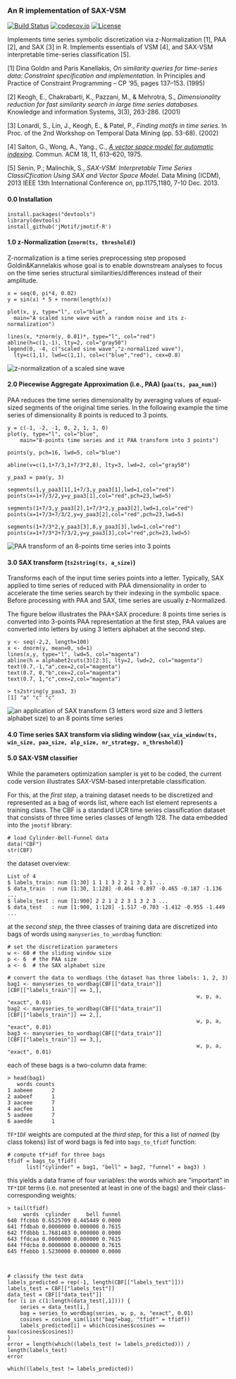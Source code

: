 ### An R implementation of SAX-VSM

[![Build Status](https://travis-ci.org/jMotif/jmotif-R.svg?branch=master)](https://travis-ci.org/jMotif/jmotif-R) [![codecov.io](http://codecov.io/github/jMotif/jmotif-R/coverage.svg?branch=master)](http://codecov.io/github/jMotif/jmotif-R?branch=master)
[![License](http://img.shields.io/:license-gpl2-green.svg)](http://www.gnu.org/licenses/gpl-2.0.html)

Implements time series symbolic discretization via z-Normalization [1], PAA [2], and SAX [3] in R. Implements essentials of VSM [4], and SAX-VSM interpretable time-series classification [5].

[1] Dina Goldin and Paris Kanellakis,
_On similarity queries for time-series data: Constraint specification and implementation._ 
In Principles and Practice of Constraint Programming – CP ’95, pages 137–153. (1995)

[2] Keogh, E., Chakrabarti, K., Pazzani, M., & Mehrotra, S., 
_Dimensionality reduction for fast similarity search in large time series databases._
Knowledge and information Systems, 3(3), 263-286. (2001)

[3] Lonardi, S., Lin, J., Keogh, E., & Patel, P., 
_Finding motifs in time series._ 
In Proc. of the 2nd Workshop on Temporal Data Mining (pp. 53-68). (2002)

[4] Salton, G., Wong, A., Yang., C., [*A vector space model for automatic indexing*](http://dl.acm.org/citation.cfm?id=361220). Commun. ACM 18, 11, 613–620, 1975.

[5] Senin, P.; Malinchik, S., 
_SAX-VSM: Interpretable Time Series ClassiCfication Using SAX and Vector Space Model._
Data Mining (ICDM), 2013 IEEE 13th International Conference on, pp.1175,1180, 7-10 Dec. 2013.

#### 0.0 Installation
    install.packages("devtools")
    library(devtools)
    install_github('jMotif/jmotif-R')

#### 1.0 z-Normalization (`znorm(ts, threshold)`)
Z-normalization is a time series preprocessing step proposed Goldin&Kannelakis whose goal is to enable downstream analyses to focus on the time series structural similarities/differences instead of their amplitude.

    x = seq(0, pi*4, 0.02)
    y = sin(x) * 5 + rnorm(length(x))

    plot(x, y, type="l", col="blue", 
      main="A scaled sine wave with a random noise and its z-normalization")

    lines(x, *znorm(y, 0.01)*, type="l", col="red")
    abline(h=c(1,-1), lty=2, col="gray50")
    legend(0, -4, c("scaled sine wave","z-normalized wave"),
      lty=c(1,1), lwd=c(1,1), col=c("blue","red"), cex=0.8)
      
![z-normalization of a scaled sine wave](https://raw.githubusercontent.com/jMotif/jmotif-R/master/assets/fig_znorm.png)

#### 2.0 Piecewise Aggregate Approximation (i.e., PAA) (`paa(ts, paa_num)`)
PAA reduces the time series dimensionality by averaging values of equal-sized segments of the original time series. In the following example the time series of dimensionality 8 points is reduced to 3 points.

    y = c(-1, -2, -1, 0, 2, 1, 1, 0)
    plot(y, type="l", col="blue",
        main="8-points time series and it PAA transform into 3 points")

    points(y, pch=16, lwd=5, col="blue")

    abline(v=c(1,1+7/3,1+7/3*2,8), lty=3, lwd=2, col="gray50")

    y_paa3 = paa(y, 3)

    segments(1,y_paa3[1],1+7/3,y_paa3[1],lwd=1,col="red")
    points(x=1+7/3/2,y=y_paa3[1],col="red",pch=23,lwd=5)

    segments(1+7/3,y_paa3[2],1+7/3*2,y_paa3[2],lwd=1,col="red")
    points(x=1+7/3+7/3/2,y=y_paa3[2],col="red",pch=23,lwd=5)

    segments(1+7/3*2,y_paa3[3],8,y_paa3[3],lwd=1,col="red")
    points(x=1+7/3*2+7/3/2,y=y_paa3[3],col="red",pch=23,lwd=5)
      
![PAA transform of an 8-points time series into 3 points](https://raw.githubusercontent.com/jMotif/jmotif-R/master/assets/fig_paa83.png)

#### 3.0 SAX transform (`ts2string(ts, a_size)`)
Transforms each of the input time series points into a letter. Typically, SAX applied to time series of reduced with PAA dimensionality in order to accelerate the time series search by their indexing in the symbolic space. Before processing with PAA and SAX, time series are usually z-Normalized.

The figure below illustrates the PAA+SAX procedure: 8 points time series is converted into 3-points PAA representation at the first step, PAA values are converted into letters by using 3 letters alphabet at the second step.

    y <- seq(-2,2, length=100)
    x <- dnorm(y, mean=0, sd=1)
    lines(x,y, type="l", lwd=5, col="magenta")
    abline(h = alphabet2cuts(3)[2:3], lty=2, lwd=2, col="magenta")
    text(0.7,-1,"a",cex=2,col="magenta")
    text(0.7, 0,"b",cex=2,col="magenta")
    text(0.7, 1,"c",cex=2,col="magenta")

    > ts2string(y_paa3, 3)
    [1] "a" "c" "c"
      
![an application of SAX transform (3 letters word size and 3 letters alphabet size) to an 8 points time series ](https://raw.githubusercontent.com/jMotif/jmotif-R/master/assets/fig_sax83.png)

#### 4.0 Time series SAX transform via sliding window (`sax_via_window(ts, win_size, paa_size, alp_size, nr_strategy, n_threshold)`)


#### 5.0 SAX-VSM classifier
While the parameters optimization sampler is yet to be coded, the current code version illustrates SAX-VSM-based interpretable classification. 

For this, at the *first step*, a training dataset needs to be discretized and represented as a bag of words list, where each list element represents a training class. The CBF is a standard UCR time series classification dataset that consists of three time series classes of length 128. The data embedded into the `jmotif` library:


    # load Cylinder-Bell-Funnel data
    data("CBF")
    str(CBF)
    
the dataset overview:
    
    List of 4
    $ labels_train: num [1:30] 1 1 1 3 2 2 1 3 2 1 ...
    $ data_train  : num [1:30, 1:128] -0.464 -0.897 -0.465 -0.187 -1.136 ...
    $ labels_test : num [1:900] 2 2 1 2 2 3 1 3 2 3 ...
    $ data_test   : num [1:900, 1:128] -1.517 -0.703 -1.412 -0.955 -1.449 ...

at the *second step*, the three classes of training data are discretized into bags of words using `manyseries_to_wordbag` function:

    # set the discretization parameters
    w <- 60 # the sliding window size
    p <- 6  # the PAA size
    a <- 6  # the SAX alphabet size

    # convert the data to wordbags (the dataset has three labels: 1, 2, 3)
    bag1 <- manyseries_to_wordbag(CBF[["data_train"]][CBF[["labels_train"]] == 1,], 
                                                                w, p, a, "exact", 0.01)
    bag2 <- manyseries_to_wordbag(CBF[["data_train"]][CBF[["labels_train"]] == 2,],
                                                                w, p, a, "exact", 0.01)
    bag3 <- manyseries_to_wordbag(CBF[["data_train"]][CBF[["labels_train"]] == 3,],
                                                                w, p, a, "exact", 0.01)

each of these bags is a two-column data frame:

    > head(bag1)
       words counts
    1 aabeee      2
    2 aabeef      1
    3 aaceee      7
    4 aacfee      1
    5 aadeee      7
    6 aaedde      1

`TF*IDF` weights are computed at the *third step*, for this a list of _named_ (by class tokens) list of word bags is fed into `bags_to_tfidf` function:

    # compute tf*idf for three bags
    tfidf = bags_to_tfidf(
          list("cylinder" = bag1, "bell" = bag2, "funnel" = bag3) )

this yields a data frame of four variables: the words which are "important" in `TF*IDF` terms (i.e. not presented at least in one of the bags) and their class-corresponding weights:

    > tail(tfidf)
         words  cylinder     bell funnel
    640 ffcbbb 0.6525709 0.445449 0.0000
    641 ffdbab 0.0000000 0.000000 0.7615
    642 ffdbbb 1.7681483 0.000000 0.0000
    643 ffdcaa 0.0000000 0.000000 0.7615
    644 ffdcba 0.0000000 0.000000 0.7615
    645 ffebbb 1.5230000 0.000000 0.0000



    # classify the test data
    labels_predicted = rep(-1, length(CBF[["labels_test"]]))
    labels_test = CBF[["labels_test"]]
    data_test = CBF[["data_test"]]
    for (i in c(1:length(data_test[,1]))) {
        series = data_test[i,]
        bag = series_to_wordbag(series, w, p, a, "exact", 0.01)
        cosines = cosine_sim(list("bag"=bag, "tfidf" = tfidf))
        labels_predicted[i] = which(cosines$cosines == max(cosines$cosines))
    }
    error = length(which((labels_test != labels_predicted))) / length(labels_test)
    error

    which((labels_test != labels_predicted))
